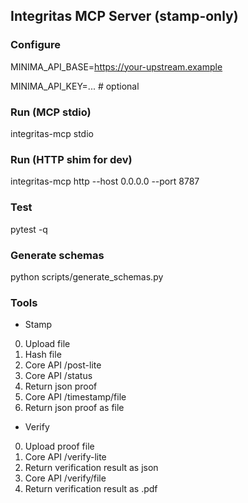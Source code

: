 ## Integritas MCP Server (stamp-only)

### Configure

MINIMA_API_BASE=https://your-upstream.example

MINIMA_API_KEY=... # optional

### Run (MCP stdio)

integritas-mcp stdio

### Run (HTTP shim for dev)

integritas-mcp http --host 0.0.0.0 --port 8787

### Test

pytest -q

### Generate schemas

python scripts/generate_schemas.py

### Tools

- Stamp

0. Upload file
1. Hash file
2. Core API /post-lite
3. Core API /status
4. Return json proof
5. Core API /timestamp/file
6. Return json proof as file

- Verify

0. Upload proof file
1. Core API /verify-lite
2. Return verification result as json
3. Core API /verify/file
4. Return verification result as .pdf

